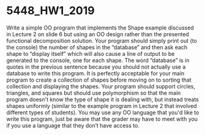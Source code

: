 # 5448_HW1_2019
Write a simple OO program that implements the Shape example discussed in Lecture 2 on slide 6 but using an OO design rather than the presented functional decomposition solution. Your program should simply print out (to the console) the number of shapes in the “database” and then ask each shape to “display itself” which will also cause a line of output to be generated to the console, one for each shape. The word “database” is in quotes in the previous sentence because you should not actually use a database to write this program. It is perfectly acceptable for your main program to create a collection of shapes before moving on to sorting that collection and displaying the shapes. Your program should support circles, triangles, and squares but should use polymorphism so that the main program doesn't know the type of shape it is dealing with, but instead treats shapes uniformly (similar to the example program in Lecture 2 that involved different types of students). You may use any OO language that you'd like to write this program, just be aware that the grader may have to meet with you if you use a language that they don’t have access to.
